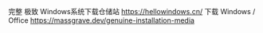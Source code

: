  完整 极致 Windows系统下载仓储站
https://hellowindows.cn/
下载 Windows / Office
https://massgrave.dev/genuine-installation-media